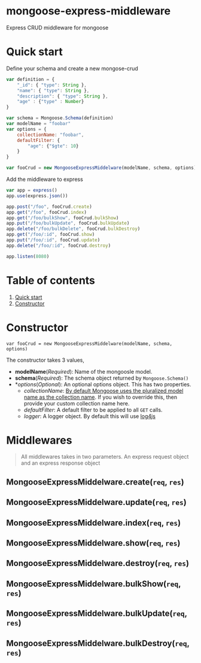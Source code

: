 # mongoose-express-middleware
Express CRUD middleware for mongoose

# Quick start

Define your schema and create a new mongose-crud

```js
var definition = {
	"_id": { "type": String },
	"name": { "type": String },
	"description": { "type": String },
	"age" : {"type" : Number}
}

var schema = Mongoose.Schema(definition)
var modelName = "foobar"
var options = {
	collectionName: "foobar",
	defaultFilter: {
		"age": {"$gte": 10}
	}
}

var fooCrud = new MongooseExpressMiddelware(modelName, schema, options)
```

Add the middleware to express

```js
var app = express()
app.use(express.json())

app.post("/foo", fooCrud.create)
app.get("/foo", fooCrud.index)
app.get("/foo/bulkShow", fooCrud.bulkShow)
app.put("/foo/bulkUpdate", fooCrud.bulkUpdate)
app.delete("/foo/bulkDelete", fooCrud.bulkDestroy)
app.get("/foo/:id", fooCrud.show)
app.put("/foo/:id", fooCrud.update)
app.delete("/foo/:id", fooCrud.destroy)

app.listen(8080)
```

# Table of contents

1. [Quick start](#Quick-start)
2. [Constructor](#Constructor)

# Constructor

`var fooCrud = new MongooseExpressMiddelware(modelName, schema, options)`

The constructor takes 3 values, 

* **modelName**(_Required_): Name of the mongoosle model.
* **schema**(_Required_): The schema object returned by `Mongoose.Schema()`
* **options*(_Optional_): An optional options object. This has two properties.
	* _collectionName_: [By default Mongoose uses the pluralized model name as the collection name](https://mongoosejs.com/docs/guide.html#collection). If you wish to override this, then provide your custom collection name here.
	* _defaultFilter_: A default filter to be applied to all `GET` calls.
	* _logger_: A logger object. By default this will use [log4js](https://www.npmjs.com/package/log4js)

# Middlewares

> All middlewares takes in two parameters. An express request object and an express response object

## MongooseExpressMiddelware.create(`req`, `res`)

## MongooseExpressMiddelware.update(`req`, `res`)

## MongooseExpressMiddelware.index(`req`, `res`)

## MongooseExpressMiddelware.show(`req`, `res`)

## MongooseExpressMiddelware.destroy(`req`, `res`)

## MongooseExpressMiddelware.bulkShow(`req`, `res`)

## MongooseExpressMiddelware.bulkUpdate(`req`, `res`)

## MongooseExpressMiddelware.bulkDestroy(`req`, `res`)
